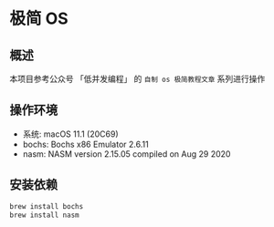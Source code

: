 # 极简 OS

## 概述

本项目参考公众号 「低并发编程」 的 `自制 os 极简教程文章` 系列进行操作

## 操作环境

- 系统: macOS 11.1 (20C69)
- bochs: Bochs x86 Emulator 2.6.11
- nasm: NASM version 2.15.05 compiled on Aug 29 2020

## 安装依赖

```bash
brew install bochs
brew install nasm
```
